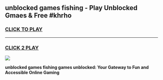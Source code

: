 
## unblocked games fishing - Play Unblocked Gmaes & Free #khrho
<h3>
<a href="https://news.freeplayer.one?title=unblocked_games_fishing&ref=24F">CLICK TO PLAY</a></h3>
<hr>

<h3>
<a href="https://news.freeplayer.one?title=unblocked_games_fishing&ref=24F">CLICK 2 PLAY</a>
  
</h3>

<a href="https://news.freeplayer.one?title=unblocked_games_fishing&ref=24F/"><img src="https://clearcache.store/games.png"></a>


**unblocked games fishing games unblocked: Your Gateway to Fun and Accessible Online Gaming**
